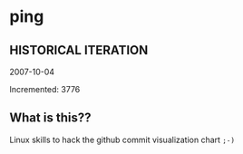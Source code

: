 # ping

## HISTORICAL ITERATION
2007-10-04

Incremented: 3776

## What is this?? 
Linux skills to hack the github commit visualization chart `;-)`
